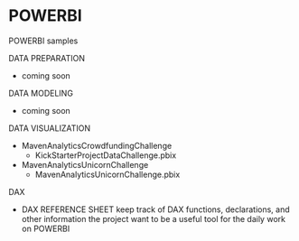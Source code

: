 # POWERBI

POWERBI samples

DATA PREPARATION
- coming soon

DATA MODELING
- coming soon

DATA VISUALIZATION
- MavenAnalyticsCrowdfundingChallenge
	- KickStarterProjectDataChallenge.pbix
- MavenAnalyticsUnicornChallenge
	- MavenAnalyticsUnicornChallenge.pbix

DAX
- DAX REFERENCE SHEET keep track of DAX functions, declarations, and other information the project want to be a useful tool for the daily work on POWERBI
 
